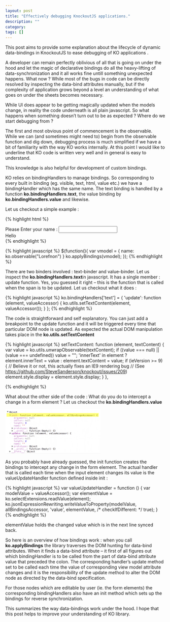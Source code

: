 ```yaml
---
layout: post
title: "Effectively debugging KnockoutJS applications."
description: ""
category: 
tags: []
---
```

This post aims to provide some explanation about the lifecycle of dynamic data-bindings in KnockoutJS to  ease debugging of KO applications .

A developer can remain perfectly oblivious of all that is going on under the hood and let the magic of declarative bindings do all the heavy-lifting of data-synchronization and it all works fine untill something unexpected happens. What now ? While most of the bugs in code can be directly resolved by inspecting the data-bind attributes manually, but if the complexity of application grows beyond a level an understanding of what goes on under the sheets becomes necessary.

While UI does appear to be getting magically updated when the models change, in reality the code underneath is all plain javascript. So what happens when something doesn’t turn out to be as expected ? Where do we start debugging from ?

The first and most obvious point of commencement is the observable. While we can (and sometimes might need to) begin from the observable function and dig down, debugging process is much simplified if we have a bit of familiarity with the way KO works internally. At this point I would like to underline that KO code is written very well and in general is easy to understand.

This knowledge is also helpful for development of custom bindings.

KO relies on bindingHandlers to manage bindings. So corresponding to every built in binding (eg. visible, text, html, value etc.)  we have a bindingHandler which has the same name. The text  binding is handled by a function **ko.bindingHandlers.text**, the value binding by **ko.bindingHandlers.value** and likewise.

Let us checkout a simple example :

{% highlight html %}	
<html>
  <head>
    <script src="jquery-1.7.1.min.js"></script>
    <script src="knockout-latest.debug.js"></script>
    <script src="index.js"></script>
  </head>
  <body>
    <div>
      Please Enter your name :
      <input type="text" data-bind="value:name"></input>
    </div>
    <div>
      Hello <span data-bind="text: name"></span>
    </div>
  </body>
</html>
{% endhighlight %}

{% highlight javascript %}
$(function(){
    var vmodel = {
        name: ko.observable("Lorefnon")
    }
    ko.applyBindings(vmodel);
});
{% endhighlight %}

There are two binders involved : text-binder and value-binder. Let us inspect the **ko.bindingHandlers.text**in javascript.   It has a single member : update function. Yes, you guessed it right – this is the function that is called when the span is to be updated. Let us checkout what it does :

{% highlight javascript %}
ko.bindingHandlers['text'] = {
    'update': function (element, valueAccessor) {
        ko.utils.setTextContent(element, valueAccessor());
    }
};
{% endhighlight %}

The code is straightforward and self explanatory. You can just add a breakpoint to the update function and it will be triggered every time that particular DOM node is updated. As expected the actual DOM manipulation takes place in the **ko.utils.setTextContent**

{% highlight javascript %}
setTextContent: function (element, textContent) {
     var value = ko.utils.unwrapObservable(textContent);
     if ((value === null) || (value === undefined)) value = "";
     'innerText' in element ? element.innerText = value : element.textContent = value;
     if (ieVersion >= 9) {
         // Believe it or not, this actually fixes an IE9 rendering bug
         // (See https://github.com/SteveSanderson/knockout/issues/209)
         element.style.display = element.style.display;
     }
},

{% endhighlight %}

What about the other side of the code : What do you do to intercept a change in a form element ? Let us checkout the **ko.bindingHandlers.value**

<img src="/images/ko.png" />

As you probably have already guessed, the init function creates the bindings to intercept any change in the form element. The actual handler that is called each time when the input element changes its value is the valueUpdateHandler function defined inside init :

{% highlight javascript %}
var valueUpdateHandler = function () {
     var modelValue = valueAccessor();
     var elementValue = ko.selectExtensions.readValue(element);
     ko.jsonExpressionRewriting.writeValueToProperty(modelValue, allBindingsAccessor, 'value', elementValue, /* checkIfDifferent: */ true);
}
{% endhighlight %}

elementValue holds the changed value which is in the next line synced back.

So here is an overview of how bindings work : when you call **ko.applyBindings** the library traverses the DOM hunting for data-bind attributes. When it finds a data-bind attribute – it first of all figures out which bindingHandler is to be called from the part of data-bind attribute value that preceded the colon. The corresponding handler’s update method set to be called each time the value of corresponding view model attribute changes and it is the responsibility of the update method to alter the DOM node as directed by the data-bind specification.

For those nodes which are editable by user (ie. the form elements) the corresponding bindingHandlers also have an init method which sets up the bindings for reverse synchronization.

This summarizes the way data-bindings work under the hood. I hope that this post helps to improve your understanding of KO library.
